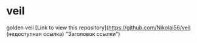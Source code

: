# veil
golden veil
[Link to view this repository](https://github.com/Nikolai56/veil (недоступная ссылка) "Заголовок ссылки")

